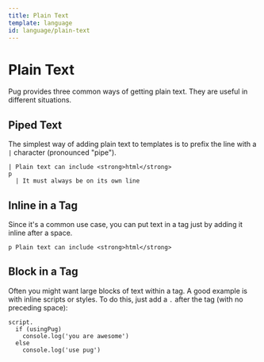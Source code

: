 ```yaml
---
title: Plain Text
template: language
id: language/plain-text
---
```


# Plain Text

Pug provides three common ways of getting plain text.  They are useful in different situations.

## Piped Text

The simplest way of adding plain text to templates is to prefix the line with a `|` character (pronounced "pipe").

```pug-preview
| Plain text can include <strong>html</strong>
p
  | It must always be on its own line
```

## Inline in a Tag

Since it's a common use case, you can put text in a tag just by adding it inline after a space.

```pug-preview
p Plain text can include <strong>html</strong>
```

## Block in a Tag

Often you might want large blocks of text within a tag.  A good example is with inline scripts or styles.  To do this, just add a `.` after the tag (with no preceding space):

```pug-preview
script.
  if (usingPug)
    console.log('you are awesome')
  else
    console.log('use pug')
```
